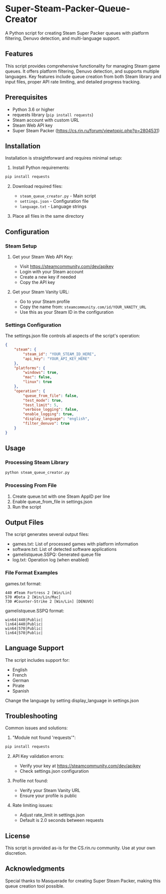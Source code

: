 # Super-Steam-Packer-Queue-Creator

A Python script for creating Steam Super Packer queues with platform filtering, Denuvo detection, and multi-language support.

## Features

This script provides comprehensive functionality for managing Steam game queues. It offers platform filtering, Denuvo detection, and supports multiple languages. Key features include queue creation from both Steam library and input files, proper API rate limiting, and detailed progress tracking.

## Prerequisites

- Python 3.6 or higher
- requests library (`pip install requests`)
- Steam account with custom URL
- Steam Web API key
- Super Steam Packer (https://cs.rin.ru/forum/viewtopic.php?p=2804531)

## Installation

Installation is straightforward and requires minimal setup:

1. Install Python requirements:
```bash
pip install requests
```

2. Download required files:
   - `steam_queue_creator.py` - Main script
   - `settings.json` - Configuration file
   - `language.txt` - Language strings

3. Place all files in the same directory

## Configuration

### Steam Setup

1. Get your Steam Web API Key:
   - Visit https://steamcommunity.com/dev/apikey
   - Login with your Steam account
   - Create a new key if needed
   - Copy the API key

2. Get your Steam Vanity URL:
   - Go to your Steam profile
   - Copy the name from: `steamcommunity.com/id/YOUR_VANITY_URL`
   - Use this as your Steam ID in the configuration

### Settings Configuration

The settings.json file controls all aspects of the script's operation:

```json
{
    "steam": {
        "steam_id": "YOUR_STEAM_ID_HERE",
        "api_key": "YOUR_API_KEY_HERE"
    },
    "platforms": {
        "windows": true,
        "mac": false,
        "linux": true
    },
    "operation": {
        "queue_from_file": false,
        "test_mode": true,
        "test_limit": 5,
        "verbose_logging": false,
        "enable_logging": true,
        "display_language": "english",
        "filter_denuvo": true
    }
}
```

## Usage

### Processing Steam Library
```bash
python steam_queue_creator.py
```

### Processing From File
1. Create queue.txt with one Steam AppID per line
2. Enable queue_from_file in settings.json
3. Run the script

## Output Files

The script generates several output files:

- games.txt: List of processed games with platform information
- software.txt: List of detected software applications
- gamelistqueue.SSPQ: Generated queue file
- log.txt: Operation log (when enabled)

### File Format Examples

games.txt format:
```
440 #Team Fortress 2 [Win/Lin]
570 #Dota 2 [Win/Lin/Mac]
730 #Counter-Strike 2 [Win/Lin] [DENUVO]
```

gamelistqueue.SSPQ format:
```
win64|440|Public|
lin64|440|Public|
win64|570|Public|
lin64|570|Public|
```

## Language Support

The script includes support for:
- English
- French
- German
- Pirate
- Spanish

Change the language by setting display_language in settings.json

## Troubleshooting

Common issues and solutions:

1. "Module not found 'requests'":
```bash
pip install requests
```

2. API Key validation errors:
   - Verify your key at https://steamcommunity.com/dev/apikey
   - Check settings.json configuration

3. Profile not found:
   - Verify your Steam Vanity URL
   - Ensure your profile is public

4. Rate limiting issues:
   - Adjust rate_limit in settings.json
   - Default is 2.0 seconds between requests

## License

This script is provided as-is for the CS.rin.ru community. Use at your own discretion.

## Acknowledgments

Special thanks to Masquerade for creating Super Steam Packer, making this queue creation tool possible.
